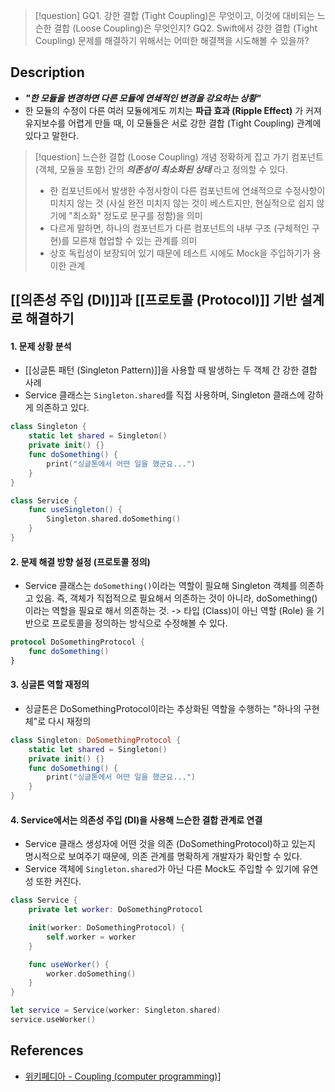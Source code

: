 >[!question]
>GQ1. 강한 결합 (Tight Coupling)은 무엇이고, 이것에 대비되는 느슨한 결합 (Loose Coupling)은 무엇인지?
>GQ2. Swift에서 강한 결합 (Tight Coupling) 문제를 해결하기 위해서는 어떠한 해결책을 시도해볼 수 있을까?

## Description

- ***"한 모듈을 변경하면 다른 모듈에 연쇄적인 변경을 강요하는 상황"***
-  한 모듈의 수정이 다른 여러 모듈에게도 끼치는 **파급 효과 (Ripple Effect)** 가 커져 유지보수를 어렵게 만들 때, 이 모듈들은 서로 강한 결합 (Tight Coupling) 관계에 있다고 말한다.

>[!question] 느슨한 결합 (Loose Coupling) 개념 정확하게 잡고 가기
>컴포넌트 (객체, 모듈을 포함) 간의 ***의존성이 최소화된 상태*** 라고 정의할 수 있다.
>- 한 컴포넌트에서 발생한 수정사항이 다른 컴포넌트에 연쇄적으로 수정사항이 미치지 않는 것 (사실 완전 미치지 않는 것이 베스트지만, 현실적으로 쉽지 않기에 "최소화" 정도로 문구를 정함)을 의미
>- 다르게 말하면, 하나의 컴포넌트가 다른 컴포넌트의 내부 구조 (구체적인 구현)를 모른채 협업할 수 있는 관계를 의미
>- 상호 독립성이 보장되어 있기 때문에 테스트 시에도 Mock을 주입하기가 용이한 관계



## [[의존성 주입 (DI)]]과 [[프로토콜 (Protocol)]] 기반 설계로 해결하기

#### 1. 문제 상황 분석

+ [[싱글톤 패턴 (Singleton Pattern)]]을 사용할 때 발생하는 두 객체 간 강한 결합 사례
+ Service 클래스는 `Singleton.shared`를 직접 사용하며, Singleton 클래스에 강하게 의존하고 있다.

```Swift
class Singleton { 
    static let shared = Singleton()
	private init() {}
	func doSomething() {
		print("싱글톤에서 어떤 일을 했군요...")
	}
}

class Service {
	func useSingleton() {
		Singleton.shared.doSomething()  
	}
}
```

#### 2. 문제 해결 방향 설정 (프로토콜 정의)

- Service 클래스는 `doSomething()`이라는 역할이 필요해 Singleton 객체를 의존하고 있음.
  즉, 객체가 직접적으로 필요해서 의존하는 것이 아니라, doSomething() 이라는 역할을 필요로 해서 의존하는 것.
  -> 타입 (Class)이 아닌 역할 (Role) 을 기반으로 프로토콜을 정의하는 방식으로 수정해볼 수 있다.

```Swift
protocol DoSomethingProtocol {
    func doSomething()
}
```

#### 3. 싱글톤 역할 재정의

- 싱글톤은 DoSomethingProtocol이라는 추상화된 역할을 수행하는 "하나의 구현체"로 다시 재정의

```Swift
class Singleton: DoSomethingProtocol { 
    static let shared = Singleton()
	private init() {}
	func doSomething() {
		print("싱글톤에서 어떤 일을 했군요...")
	}
}
```

#### 4. Service에서는 의존성 주입 (DI)을 사용해 느슨한 결합 관계로 연결

- Service 클래스 생성자에 어떤 것을 의존 (DoSomethingProtocol)하고 있는지 명시적으로 보여주기 때문에, 의존 관계를 명확하게 개발자가 확인할 수 있다.
- Service 객체에 `Singleton.shared`가 아닌 다른 Mock도 주입할 수 있기에 유연성 또한 커진다.

```Swift
class Service {
    private let worker: DoSomethingProtocol

    init(worker: DoSomethingProtocol) {
        self.worker = worker
    }

    func useWorker() {
        worker.doSomething()
    }
}

let service = Service(worker: Singleton.shared)
service.useWorker()
```


## References

- [위키페디아 - Coupling (computer programming)](https://en.wikipedia.org/wiki/Coupling_(computer_programming)#:~:text=1,dependent%20modules%20must%20be%20included)]